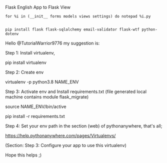Flask English App to Flask View

    for %i in (__init__ forms models views settings) do notepad %i.py

    
    pip install flask flask-sqlalchemy email-validator flask-wtf python-dotenv

    
Hello @TutorialWarrior9776 my suggestion is:

Step 1: Install virtualenv,

pip install virtualenv

Step 2: Create env

virtualenv -p python3.8 NAME_ENV

Step 3: Activate env and Install requirements.txt (file generated local machine contains module flask_migrate)

source NAME_ENV/bin/active

pip install -r requirements.txt

Step 4: Set your env path in the section (web) of pythonanywhere, that's all;

https://help.pythonanywhere.com/pages/Virtualenvs/

(Section: Step 3: Configure your app to use this virtualenv)

Hope this helps ;)
